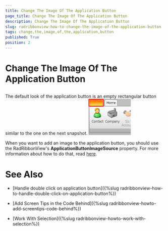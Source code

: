 ```yaml
---
title: Change The Image Of The Application Button
page_title: Change The Image Of The Application Button
description: Change The Image Of The Application Button
slug: radribbonview-how-to-change-the-image-of-the-application-button
tags: change,the,image,of,the,application,button
published: True
position: 2
---
```


# Change The Image Of The Application Button



## 

The default look of the application button is an empty rectangular button similar to the one on the next snapshot.
![Rad Ribbon View How To Hide The Application Menu Button](images/RadRibbonView_How_To_Hide_The_Application_Menu_Button.png)

When you want to add an image to the application button, you should use the RadRibbonView's __ApplicationButtonImageSource__ property. For more information about how to do that, read [here](F2AF28EB-A2E2-4E27-B5CF-419888D9E25E#Setting_an_Application_Button_Image).

# See Also

 * [Handle double click on application button]({%slug radribbonview-how-to-handle-double-click-on-application-button%})

 * [Add Screen Tips in the Code Behind]({%slug radribbonview-howto-add-screentips-code-behind%})

 * [Work With Selection]({%slug radribbonview-howto-work-with-selection%})
